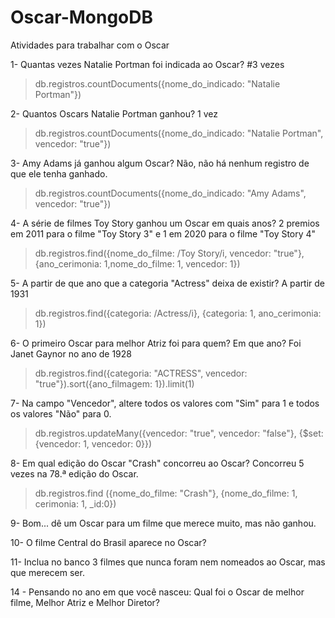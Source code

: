 # Oscar-MongoDB
Atividades para trabalhar com o Oscar

1- Quantas vezes Natalie Portman foi indicada ao Oscar? 
#3 vezes
> db.registros.countDocuments({nome_do_indicado: "Natalie Portman"})

2- Quantos Oscars Natalie Portman ganhou? 1 vez
> db.registros.countDocuments({nome_do_indicado: "Natalie Portman", vencedor: "true"})

3- Amy Adams já ganhou algum Oscar? Não, não há nenhum registro de que ele tenha ganhado.
> db.registros.countDocuments({nome_do_indicado: "Amy Adams", vencedor: "true"})

4- A série de filmes Toy Story ganhou um Oscar em quais anos? 2 premios em 2011 para o filme "Toy Story 3" e 1 em 2020 para o filme "Toy Story 4"
> db.registros.find({nome_do_filme: /Toy Story/i, vencedor: "true"}, {ano_cerimonia: 1,nome_do_filme: 1, vencedor: 1})

5- A partir de que ano que a categoria "Actress" deixa de existir? A partir de 1931
> db.registros.find({categoria: /Actress/i}, {categoria: 1, ano_cerimonia: 1})

6- O primeiro Oscar para melhor Atriz foi para quem? Em que ano? Foi Janet Gaynor no ano de 1928
> db.registros.find({categoria: "ACTRESS", vencedor: "true"}).sort({ano_filmagem: 1}).limit(1)

7- Na campo "Vencedor", altere todos os valores com "Sim" para 1 e todos os valores "Não" para 0.
> db.registros.updateMany({vencedor: "true", vencedor: "false"}, {$set: {vencedor: 1, vencedor: 0}})

8- Em qual edição do Oscar "Crash" concorreu ao Oscar? Concorreu 5 vezes na 78.ª edição do Oscar.
> db.registros.find ({nome_do_filme: "Crash"}, {nome_do_filme: 1, cerimonia: 1, _id:0})

9- Bom... dê um Oscar para um filme que merece muito, mas não ganhou.

10- O filme Central do Brasil aparece no Oscar?

11- Inclua no banco 3 filmes que nunca foram nem nomeados ao Oscar, mas que merecem ser. 

14 - Pensando no ano em que você nasceu: Qual foi o Oscar de melhor filme, Melhor Atriz e Melhor Diretor?

